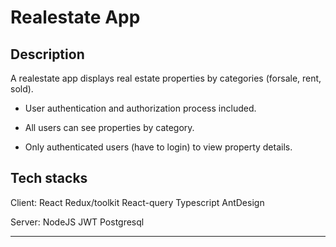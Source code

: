 
# Realestate App

## Description
A realestate app displays real estate properties by categories (forsale, rent, sold).

- User authentication and authorization process included.

- All users can see properties by category.

- Only authenticated users (have to login) to view property details.

## Tech stacks
Client: React Redux/toolkit React-query Typescript AntDesign

Server: NodeJS JWT Postgresql

---
